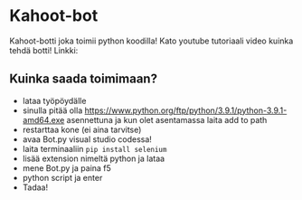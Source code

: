 # Kahoot-bot
Kahoot-botti joka toimii python koodilla! Kato youtube tutoriaali video kuinka tehdä botti! Linkki: 

## Kuinka saada toimimaan?
- lataa työpöydälle
- sinulla pitää olla https://www.python.org/ftp/python/3.9.1/python-3.9.1-amd64.exe asennettuna ja kun olet asentamassa laita add to path
- restarttaa kone (ei aina tarvitse)
- avaa Bot.py visual studio codessa!
- laita terminaaliin `pip install selenium`
- lisää extension nimeltä python ja lataa
- mene Bot.py ja paina f5 
- python script ja enter
- Tadaa!
 
